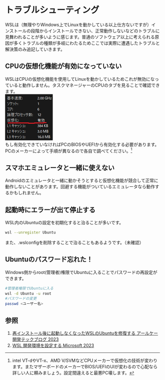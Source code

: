 # トラブルシューティング  
WSLは（無理やりWindows上でLinuxを動かしている以上仕方ないですが）インストールの段階からインストールできない、正常動作しないなどのトラブルに見舞われることが多いように感じます。普通のソフトウェア以上に考えられる原因が多くトラブルの種類が多岐にわたるためここでは実際に遭遇したトラブルと解決策のみ追記していきます。  
## CPUの仮想化機能が有効になっていない  
WSLはCPUの仮想化機能を使用してLinuxを動かしているためこれが無効になっていると動作しません。タスクマネージャーのCPUのタブを見ることで確認できます。  
![Alt text](03_tr01.png)  
もし有効化できていなければPCのBIOSやUEFIから有効化する必要があります。PCのメーカーによって手順が異なるので各自で調べてください。[^1]  
## スマホエミュレータと一緒に使えない  
Androidのエミュレータと一緒に動かそうとすると仮想化機能が競合して正常に動作しないことがあります。回避する機能がついているエミュレータなら動作するかもしれません。  
## 起動時にエラーが出て停止する  
WSL内のUbuntuの設定を初期化すると治ることが多いです。  
```bash
wsl --unregister Ubuntu
```
また、.wslconfigを削除することで治ることもあるようです。（未確認）  
## Ubuntuのパスワード忘れた！  
Windows側からroot(管理者)権限でUbuntuに入ることでパスワードの再設定ができます。
```bash
#管理者権限でUbuntuに入る
wsl -d Ubuntu -u root
#パスワードの変更
passwd <ユーザー名>
```
## 参照  
1. [再インストール後に起動しなくなったWSLのUbuntuを修復する アールケー開発テックブログ 2023](https://www.techgaku.com/fix-ubuntu-boot-error-on-wsl-after-reinstall/)   
2. [WSL 開発環境を設定する Microsoft 2023](https://learn.microsoft.com/ja-jp/windows/wsl/setup/environment)  

[^1]: intel VT-dやVT-x、AMD V/SVMなどCPUメーカーで仮想化の技術が変わります。またマザーボードのメーカーでBIOS/UEFIのUIが変わるので心配なら詳しい人に頼みましょう。設定間違えると最悪PC壊します。
